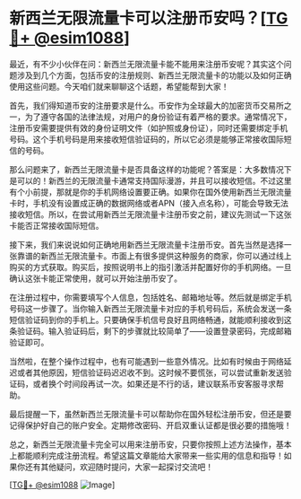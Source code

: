 # 新西兰无限流量卡可以注册币安吗？[[TG💪+ @esim1088](https://t.me/s/esim1088)]

最近，有不少小伙伴在问：新西兰无限流量卡能不能用来注册币安呢？其实这个问题涉及到几个方面，包括币安的注册规则、新西兰无限流量卡的功能以及如何正确使用这些问题。今天咱们就来聊聊这个话题，希望能帮到大家！

首先，我们得知道币安的注册要求是什么。币安作为全球最大的加密货币交易所之一，为了遵守各国的法律法规，对用户的身份验证有着严格的要求。通常情况下，注册币安需要提供有效的身份证明文件（如护照或身份证），同时还需要绑定手机号码。这个手机号码是用来接收短信验证码的，所以它必须是能够正常接收国际短信的号码。

那么问题来了，新西兰无限流量卡是否具备这样的功能呢？答案是：大多数情况下是可以的！新西兰的无限流量卡通常支持国际漫游，并且可以接收短信。不过这里有个小前提，那就是你的手机网络设置要正确。如果你在国外使用新西兰无限流量卡时，手机没有设置成正确的数据网络或者APN（接入点名称），可能会导致无法接收短信。所以，在尝试用新西兰无限流量卡注册币安之前，建议先测试一下这张卡能否正常接收国际短信。

接下来，我们来说说如何正确地用新西兰无限流量卡注册币安。首先当然是选择一张靠谱的新西兰无限流量卡。市面上有很多提供这种服务的商家，你可以通过线上购买的方式获取。购买后，按照说明书上的指引激活并配置好你的手机网络。一旦确认这张卡能正常使用，就可以开始注册币安了。

在注册过程中，你需要填写个人信息，包括姓名、邮箱地址等。然后就是绑定手机号码这一步骤了。当你输入新西兰无限流量卡对应的手机号码后，系统会发送一条短信验证码到你的手机上。只要确保手机信号良好且网络畅通，就能顺利接收到这条验证码。输入验证码后，剩下的步骤就比较简单了——设置登录密码，完成邮箱验证即可。

当然啦，在整个操作过程中，也有可能遇到一些意外情况。比如有时候由于网络延迟或者其他原因，短信验证码迟迟收不到。这时候不要慌张，可以尝试重新发送验证码，或者换个时间段再试一次。如果还是不行的话，建议联系币安客服寻求帮助。

最后提醒一下，虽然新西兰无限流量卡可以帮助你在国外轻松注册币安，但还是要记得保护好自己的账户安全。定期修改密码、开启双重认证都是很必要的措施哦！

总之，新西兰无限流量卡完全可以用来注册币安，只要你按照上述方法操作，基本上都能顺利完成注册流程。希望这篇文章能给大家带来一些实用的信息和指导！如果你还有其他疑问，欢迎随时提问，大家一起探讨交流吧！

[[TG💪+ @esim1088](https://t.me/s/esim1088) ![Image](https://i.postimg.cc/4NQfJmqS/Snipaste-2025-05-13-00-14-12.png)]